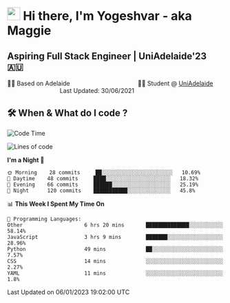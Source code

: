 <h1><img src="https://emojis.slackmojis.com/emojis/images/1531849430/4246/blob-sunglasses.gif?1531849430" width="30"/> Hi there, I'm Yogeshvar - aka Maggie</h1>

## Aspiring Full Stack Engineer | UniAdelaide'23 🇦🇺  
🏂🏻  Based on Adelaide &nbsp;&nbsp;&nbsp;&nbsp;&nbsp;&nbsp;&nbsp;&nbsp;&nbsp;&nbsp;&nbsp;&nbsp;&nbsp;&nbsp;&nbsp;&nbsp;&nbsp;&nbsp;&nbsp;&nbsp;&nbsp;&nbsp;&nbsp;&nbsp;&nbsp;&nbsp;&nbsp;&nbsp;&nbsp;&nbsp;&nbsp;&nbsp;&nbsp;&nbsp;&nbsp;&nbsp;&nbsp;&nbsp;&nbsp;👨‍💻 Student @ [UniAdelaide](https://www.adelaide.edu.au)   &nbsp;&nbsp;&nbsp;&nbsp;&nbsp;&nbsp;&nbsp;&nbsp;&nbsp;&nbsp;&nbsp;&nbsp;&nbsp;&nbsp;&nbsp;&nbsp;&nbsp;&nbsp;&nbsp;&nbsp;&nbsp;&nbsp;&nbsp;&nbsp;&nbsp;&nbsp;&nbsp;&nbsp;&nbsp;&nbsp;&nbsp;Last Updated: 30/06/2021

## 🛠 When & What do I code ?  

<!--START_SECTION:waka-->
![Code Time](http://img.shields.io/badge/Code%20Time-1%2C890%20hrs%2029%20mins-blue)

![Lines of code](https://img.shields.io/badge/From%20Hello%20World%20I%27ve%20Written-2%20Million%20lines%20of%20code-blue)

**I'm a Night 🦉** 

```text
🌞 Morning    28 commits     ██░░░░░░░░░░░░░░░░░░░░░░░   10.69% 
🌆 Daytime    48 commits     ████░░░░░░░░░░░░░░░░░░░░░   18.32% 
🌃 Evening    66 commits     ██████░░░░░░░░░░░░░░░░░░░   25.19% 
🌙 Night      120 commits    ███████████░░░░░░░░░░░░░░   45.8%

```


📊 **This Week I Spent My Time On** 

```text
💬 Programming Languages: 
Other                    6 hrs 20 mins       ██████████████░░░░░░░░░░░   58.14% 
JavaScript               3 hrs 9 mins        ███████░░░░░░░░░░░░░░░░░░   28.96% 
Python                   49 mins             ██░░░░░░░░░░░░░░░░░░░░░░░   7.57% 
CSS                      14 mins             ░░░░░░░░░░░░░░░░░░░░░░░░░   2.27% 
YAML                     11 mins             ░░░░░░░░░░░░░░░░░░░░░░░░░   1.8%

```


 Last Updated on 06/01/2023 19:02:00 UTC
<!--END_SECTION:waka-->
